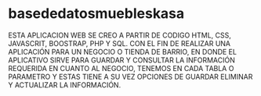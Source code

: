 # basededatosmuebleskasa
ESTA APLICACION WEB SE CREO A PARTIR DE CODIGO HTML, CSS, JAVASCRIT, BOOSTRAP, PHP Y SQL.
CON EL FIN DE REALIZAR UNA APLICACIÓN PARA UN NEGOCIO O TIENDA DE BARRIO, EN DONDE EL APLICATIVO
SIRVE PARA GUARDAR Y CONSULTAR LA INFORMACIÓN REQUERIDA EN CUANTO AL NEGOCIO, TENEMOS EN CADA TABLA O PARAMETRO
Y ESTAS TIENE A SU VEZ OPCIONES DE GUARDAR ELIMINAR Y ACTUALIZAR LA INFORMACIÓN.
